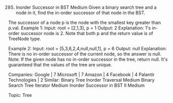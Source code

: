 285. Inorder Successor in BST
Medium
Given a binary search tree and a node in it, find the in-order successor of that node in the BST.

The successor of a node p is the node with the smallest key greater than p.val.
Example 1:
Input: root = [2,1,3], p = 1
Output: 2
Explanation: 1's in-order successor node is 2. Note that both p and the return value is of TreeNode type.

Example 2:
Input: root = [5,3,6,2,4,null,null,1], p = 6
Output: null
Explanation: There is no in-order successor of the current node, so the answer is null.
Note:
If the given node has no in-order successor in the tree, return null.
It's guaranteed that the values of the tree are unique.

Companies: Google | 7 Microsoft | 7 Amazon | 4 Facebook | 4 Palantir Technologies | 2
Similar:
Binary Tree Inorder Traversal Medium
Binary Search Tree Iterator Medium
Inorder Successor in BST II Medium

Topic: Tree
